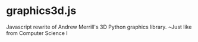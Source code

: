 # graphics3d.js
Javascript rewrite of Andrew Merrill's 3D Python graphics library. ~Just like from Computer Science I
